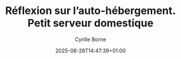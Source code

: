 ---
layout: post
title: "Réflexion sur l’auto-hébergement. Petit serveur domestique"
link: "https://restez-curieux.ovh/2025/08/26/reflexion-sur-lauto-hebergement-petit-serveur-domestique"
author: Cyrille Borne
published_date: 26/08/2025
description: "L’auto-hébergement c’est un peu le mot fourre-tout pour expliquer qu’on va gérer un service chez soi plutôt que de le mettre chez un prestataire. Quelques rappels nécessaires sur ce qu’est le web, c’est-à-dire l’ordinateur de quelqu’un d’autre."
language: fr
categories: "articles"
tags: "auto-hébergement"
og-tags: "auto-hébergement"
date: "2025-08-28T14:47:39+01:00"
permalink: /:categories/:year/:month/:day/:title/
---